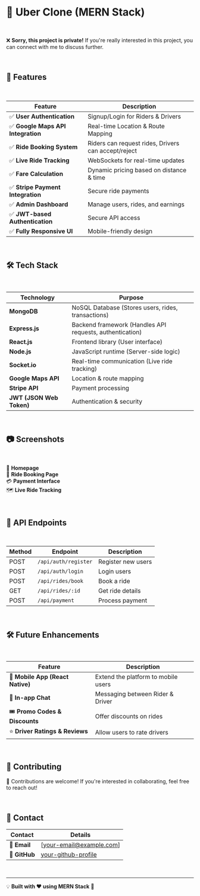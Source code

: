 # 🚖 Uber Clone (MERN Stack)  

<br>  

❌ **Sorry, this project is private!** If you're really interested in this project, you can connect with me to discuss further.  

<br>  

## 📌 Features  

<br>  

| Feature | Description |
|---------|------------|
| ✅ **User Authentication** | Signup/Login for Riders & Drivers |
| ✅ **Google Maps API Integration** | Real-time Location & Route Mapping |
| ✅ **Ride Booking System** | Riders can request rides, Drivers can accept/reject |
| ✅ **Live Ride Tracking** | WebSockets for real-time updates |
| ✅ **Fare Calculation** | Dynamic pricing based on distance & time |
| ✅ **Stripe Payment Integration** | Secure ride payments |
| ✅ **Admin Dashboard** | Manage users, rides, and earnings |
| ✅ **JWT-based Authentication** | Secure API access |
| ✅ **Fully Responsive UI** | Mobile-friendly design |

<br>  

## 🛠 Tech Stack  

<br>  

| Technology | Purpose |
|------------|---------|
| **MongoDB** | NoSQL Database (Stores users, rides, transactions) |
| **Express.js** | Backend framework (Handles API requests, authentication) |
| **React.js** | Frontend library (User interface) |
| **Node.js** | JavaScript runtime (Server-side logic) |
| **Socket.io** | Real-time communication (Live ride tracking) |
| **Google Maps API** | Location & route mapping |
| **Stripe API** | Payment processing |
| **JWT (JSON Web Token)** | Authentication & security |

<br>  

## 📷 Screenshots  

<br>  

🚗 **Homepage**  
📍 **Ride Booking Page**  
💳 **Payment Interface**  
🗺 **Live Ride Tracking**  

<br>  

## 📌 API Endpoints  

<br>  

| Method | Endpoint | Description |
|--------|---------|-------------|
| POST | `/api/auth/register` | Register new users |
| POST | `/api/auth/login` | Login users |
| POST | `/api/rides/book` | Book a ride |
| GET | `/api/rides/:id` | Get ride details |
| POST | `/api/payment` | Process payment |

<br>  

## 🛠 Future Enhancements  

<br>  

| Feature | Description |
|---------|-------------|
| 🚀 **Mobile App (React Native)** | Extend the platform to mobile users |
| 💬 **In-app Chat** | Messaging between Rider & Driver |
| 🎟 **Promo Codes & Discounts** | Offer discounts on rides |
| ⭐ **Driver Ratings & Reviews** | Allow users to rate drivers |

<br>  

## 🤝 Contributing  

🙌 Contributions are welcome! If you're interested in collaborating, feel free to reach out!  

<br>  

## 📧 Contact  

| Contact | Details |
|---------|---------|
| 📩 **Email** | [your-email@example.com] |
| 🔗 **GitHub** | [your-github-profile](https://github.com/Nayann23) |

<br>  

---

💡 **Built with ❤️ using MERN Stack** 🚀  
